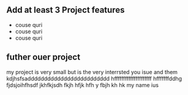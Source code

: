 <h2>Add at least 3 Project features</h2>
<ul>
  <li>couse quri</li>
  <li>couse quri</li>
  <li>couse quri</li>
</ul>

<h2>futher ouer project </h2>
<p>my project is very small but is the very interrsted you isue and them kdjhsfsaddddddddddddddddddddddddd hfffffffffffffffffffff hfffffffddhg
  fjdsjoihfhsdf jkhfkjsdh fkjh hfjk hfh  y fbjh kh hk my name ius 
</p>


